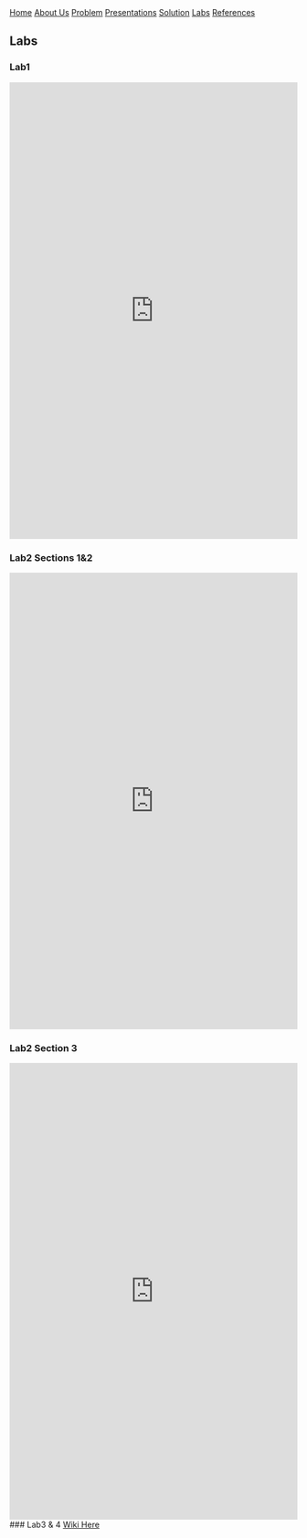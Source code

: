 <div class="button-group">
    <a href="./" class="button primary">Home</a>
    <a href="./about-us.html" class="button">About Us</a>
    <a href="./problem.html" class="button">Problem</a>
    <a href="./presentations.html" class="button">Presentations</a>
    <a href="./solution.html" class="button">Solution</a>
    <a href="./lab.html" class="button">Labs</a>
    <a href="./references.html" class="button">References</a>


</div>

## Labs


<h3>Lab1</h3>
<iframe 
  src="https://docs.google.com/document/d/e/2PACX-1vQMv7owh28rUhOZyyp0LFKQZq_xR5b6XotBtS2fQu7ANo_culNI-CpeANYC-ToXr0LHMxwC6tjRcTTr/pub?embedded=true" 
  width="100%" 
  height="800" 
  style="border: none;">
</iframe>

<h3>Lab2 Sections 1&amp;2</h3>
<iframe 
  src="https://docs.google.com/document/d/e/2PACX-1vTIbOCHTqtEpxep1WaLQ6wn0-8IDTecScy_J27SdWgNQ29IRTLv-DZRNsVG3QnOe-ELGiHwq6PigEF7/pub?embedded=true" 
  width="100%" 
  height="800" 
  style="border: none;">
</iframe>

<h3>Lab2 Section 3</h3>
<iframe 
  src="https://docs.google.com/document/d/e/2PACX-1vQFnCe7hVDXB7TDQ32PSvim0-nPuhXySIIjIjSPWCKcAU7_KILY4PLc-p_WYyakLkdX3AgBqB9gaPxM/pub?embedded=true" 
  width="100%" 
  height="800" 
  style="border: none;">
</iframe>
### Lab3 & 4
<a href="https://github.com/morrisEA/s25-team-white/wiki">Wiki Here</a>

